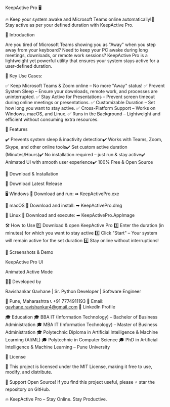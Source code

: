 KeepActive Pro 🖥️

🔥 Keep your system awake and Microsoft Teams online automatically!🚀 Stay active as per your defined duration with KeepActive Pro.

🌟 Introduction

Are you tired of Microsoft Teams showing you as "Away" when you step away from your keyboard? Need to keep your PC awake during long meetings, downloads, or remote work sessions? KeepActive Pro is a lightweight yet powerful utility that ensures your system stays active for a user-defined duration.

🎯 Key Use Cases:

✅ Keep Microsoft Teams & Zoom online – No more "Away" status!
✅ Prevent System Sleep – Ensure your downloads, remote work, and processes are uninterrupted.
✅ Stay Active for Presentations – Prevent screen timeout during online meetings or presentations.
✅ Customizable Duration – Set how long you want to stay active.
✅ Cross-Platform Support – Works on Windows, macOS, and Linux.
✅ Runs in the Background – Lightweight and efficient without consuming extra resources.

🚀 Features

✔️ Prevents system sleep & inactivity detection✔️ Works with Teams, Zoom, Skype, and other online tools✔️ Set custom active duration (Minutes/Hours)✔️ No installation required – just run & stay active✔️ Animated UI with smooth user experience✔️ 100% Free & Open Source


🔽 Download & Installation

💾 Download Latest Release

🖥 Windows
📌 Download and run:
➡ KeepActivePro.exe

🍏 macOS
📌 Download and install:
➡ KeepActivePro.dmg

🐧 Linux
📌 Download and execute:
➡ KeepActivePro.AppImage


🛠️ How to Use
1️⃣ Download & open KeepActive Pro
2️⃣ Enter the duration (in minutes) for which you want to stay active
3️⃣ Click "Start" – Your system will remain active for the set duration
4️⃣ Stay online without interruptions!


📸 Screenshots & Demo


KeepActive Pro UI

Animated Active Mode



👨‍💻 Developed by

Ravishankar Gavhane | Sr. Python Developer | Software Engineer

📍 Pune, Maharashtra
📞 +91 7774911193
📧 Email: gavhane.ravishankar4@gmail.com
🔗 LinkedIn Profile

🎓 Education
🎓 BBA IT (Information Technology) – Bachelor of Business Administration
🎓 MBA IT (Information Technology) – Master of Business Administration
🎓 Polytechnic Diploma in Artificial Intelligence & Machine Learning (AI/ML)
🎓 Polytechnic in Computer Science
🎓 PhD in Artificial Intelligence & Machine Learning – Pune University


📜 License

📌 This project is licensed under the MIT License, making it free to use, modify, and distribute.

🚀 Support Open Source! If you find this project useful, please ⭐ star the repository on GitHub.

🔥 KeepActive Pro – Stay Online. Stay Productive.